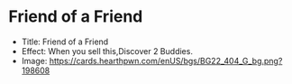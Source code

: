 # Friend of a Friend
- Title:  Friend of a Friend
- Effect:  When you sell this,Discover 2 Buddies.
- Image:  https://cards.hearthpwn.com/enUS/bgs/BG22_404_G_bg.png?198608

